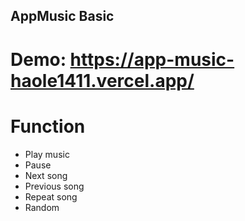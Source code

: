 ## AppMusic Basic

# Demo: https://app-music-haole1411.vercel.app/

# Function
- Play music
- Pause
- Next song
- Previous song
- Repeat song
- Random
